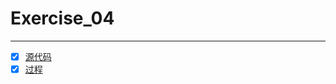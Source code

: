 # Exercise_04
***
- [x] [源代码](https://github.com/Ogatayoru/Exercise_04/blob/master/源代码)
- [x] [过程](https://github.com/Ogatayoru/compuational_physics_N2015301020145/blob/master/Kaori.py)
